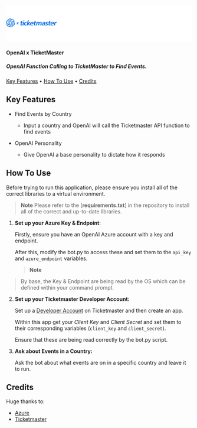![Logo](gh-assets/Ticketmaster_Logo.png)

<h4>OpenAI x TicketMaster</h4>

<h5>OpenAI Function Calling to TicketMaster to Find Events.</h5>



<p>
  <a href="#key-features">Key Features</a> •
  <a href="#how-to-use">How To Use</a> •
  <a href="#credits">Credits</a> 
</p>


## Key Features

* Find Events by Country
  - Input a country and OpenAI will call the Ticketmaster API function to find events
  
* OpenAI Personality
  - Give OpenAI a base personality to dictate how it responds
  
    

## How To Use

Before trying to run this application, please ensure you install all of the correct libraries to a virtual environment.

> **Note**
> Please refer to the [**requirements.txt**] in the repository to install all of the correct and up-to-date libraries.



1) **Set up your Azure Key & Endpoint**:

   Firstly, ensure you have an OpenAI Azure account with a key and endpoint.

   After this, modify the bot.py to access these and set them to the `api_key` and `azure_endpoint` variables.

   > **Note**
> By base, the Key & Endpoint are being read by the OS which can be defined within your command prompt.

2. **Set up your Ticketmaster Developer Account:**

   Set up a [Developer Account](https://developer-acct.ticketmaster.com/user/login) on Ticketmaster and then create an app.

   Within this app get your *Client Key* and *Client Secret* and set them to their corresponding variables (`client_key` and `client_secret`).

   Ensure that these are being read correctly by the bot.py script.

3. **Ask about Events in a Country:**

   Ask the bot about what events are on in a specific country and leave it to run.

   

## Credits

Huge thanks to:

- [Azure](https://azure.microsoft.com/en-gb/pricing/purchase-options/azure-account/search?icid=free-search&ef_id=_k_CjwKCAiA3ZC6BhBaEiwAeqfvyjldSpYmnBiBxu3p14RMM4OA8yQiS7emMeiyQpGL3UymUj-DJfJwYxoCEGsQAvD_BwE_k_&OCID=AIDcmm3bvqzxp1_SEM__k_CjwKCAiA3ZC6BhBaEiwAeqfvyjldSpYmnBiBxu3p14RMM4OA8yQiS7emMeiyQpGL3UymUj-DJfJwYxoCEGsQAvD_BwE_k_&gad_source=1&gclid=CjwKCAiA3ZC6BhBaEiwAeqfvyjldSpYmnBiBxu3p14RMM4OA8yQiS7emMeiyQpGL3UymUj-DJfJwYxoCEGsQAvD_BwE)
- [Ticketmaster](https://developer-acct.ticketmaster.com/user/login)
